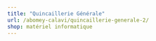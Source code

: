 ```yaml
---
title: "Quincaillerie Générale"
url: /abomey-calavi/quincaillerie-generale-2/
shop: matériel informatique
---
```

